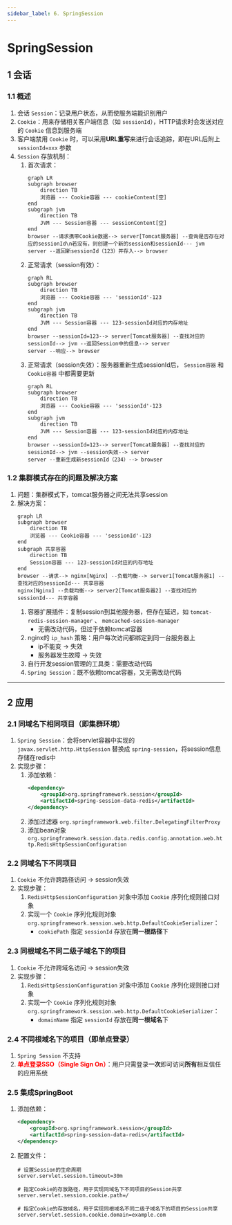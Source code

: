 ```yaml
---
sidebar_label: 6. SpringSession
---
```


# SpringSession

## 1 会话
### 1.1 概述
1. 会话 `Session`：记录用户状态，从而使服务端能识别用户
2. `Cookie`：用来存储相关客户端信息（如 `sessionId`），HTTP请求时会发送对应的 `Cookie` 信息到服务端
3. 客户端禁用 `Cookie` 时，可以采用**URL重写**来进行会话追踪，即在URL后附上 `sessionId=xxx` 参数
4. `Session` 存放机制：
    1. 首次请求：
        ```mermaid
        graph LR
        subgraph browser
            direction TB
            浏览器 --- Cookie容器 --- cookieContent[空]
        end
        subgraph jvm
            direction TB
            JVM --- Session容器 --- sessionContent[空]
        end
        browser --请求携带Cookie数据--> server[Tomcat服务器] --查询是否存在对应的sessionId\n若没有，则创建一个新的session和sessionId--- jvm
        server --返回新sessionId（123）并存入--> browser
        ```
    2. 正常请求（session有效）：
        ```mermaid
        graph RL
        subgraph browser
            direction TB
            浏览器 --- Cookie容器 --- 'sessionId'-123
        end
        subgraph jvm
            direction TB
            JVM --- Session容器 --- 123-sessionId对应的内存地址
        end
        browser --sessionId=123--> server[Tomcat服务器] --查找对应的sessionId--> jvm --返回Session中的信息--> server
        server --响应--> browser
        ```
    3. 正常请求（session失效）：服务器重新生成sessionId后， `Session容器` 和 `Cookie容器` 中都需要更新
        ```mermaid
        graph RL
        subgraph browser
            direction TB
            浏览器 --- Cookie容器 --- 'sessionId'-123
        end
        subgraph jvm
            direction TB
            JVM --- Session容器 --- 123-sessionId对应的内存地址
        end
        browser --sessionId=123--> server[Tomcat服务器] --查找对应的sessionId--> jvm --session失效--> server
        server --重新生成新sessionId（234）--> browser
        ```

### 1.2 集群模式存在的问题及解决方案
1. 问题：集群模式下，tomcat服务器之间无法共享session
2. 解决方案：
    ```mermaid
    graph LR
    subgraph browser
        direction TB
        浏览器 --- Cookie容器 --- 'sessionId'-123
    end
    subgraph 共享容器
        direction TB
        Session容器 --- 123-sessionId对应的内存地址
    end
    browser --请求--> nginx[Nginx] --负载均衡--> server1[Tomcat服务器1] --查找对应的sessionId--- 共享容器
    nginx[Nginx] --负载均衡--> server2[Tomcat服务器2] --查找对应的sessionId--- 共享容器
    ```
    1. 容器扩展插件：复制session到其他服务器，但存在延迟，如 `tomcat-redis-session-manager` 、 `memcached-session-manager`
        - 无需改动代码，但过于依赖tomcat容器
    2. nginx的 `ip_hash` 策略：用户每次访问都绑定到同一台服务器上
        - ip不能变 &rarr; 失效
        - 服务器发生故障 &rarr; 失效
    3. 自行开发session管理的工具类：需要改动代码
    4. `Spring Session`：既不依赖tomcat容器，又无需改动代码

---

## 2 应用
### 2.1 同域名下相同项目（即集群环境）
1. `Spring Session`：会将servlet容器中实现的 `javax.servlet.http.HttpSession` 替换成 `spring-session`，将session信息存储在redis中
2. 实现步骤：
    1. 添加依赖：
        ```xml showLineNumbers
        <dependency>
            <groupId>org.springframework.session</groupId>
            <artifactId>spring-session-data-redis</artifactId>
        </dependency>
        ```
    2. 添加过滤器 `org.springframework.web.filter.DelegatingFilterProxy`
    3. 添加bean对象 `org.springframework.session.data.redis.config.annotation.web.http.RedisHttpSessionConfiguration`

### 2.2 同域名下不同项目
1. `Cookie` 不允许跨路径访问 &rarr; session失效
2. 实现步骤：
    1. `RedisHttpSessionConfiguration` 对象中添加 `Cookie` 序列化规则接口对象
    2. 实现一个 `Cookie` 序列化规则对象 `org.springframework.session.web.http.DefaultCookieSerializer`：
        - `cookiePath` 指定 `sessionId` 存放在**同一根路径**下

### 2.3 同根域名不同二级子域名下的项目
1. `Cookie` 不允许跨域名访问 &rarr; session失效
2. 实现步骤：
    1. `RedisHttpSessionConfiguration` 对象中添加 `Cookie` 序列化规则接口对象
    2. 实现一个 `Cookie` 序列化规则对象 `org.springframework.session.web.http.DefaultCookieSerializer`：
        - `domainName` 指定 `sessionId` 存放在**同一根域名**下

### 2.4 不同根域名下的项目（即单点登录）
1. `Spring Session` 不支持
2. **<font color="red">单点登录SSO（Single Sign On）</font>**：用户只需登录**一次**即可访问**所有**相互信任的应用系统

### 2.5 集成SpringBoot
1. 添加依赖：
    ```xml showLineNumbers
    <dependency>
        <groupId>org.springframework.session</groupId>
        <artifactId>spring-session-data-redis</artifactId>
    </dependency>
    ```
2. 配置文件：
    ```properties showLineNumbers
    # 设置Session的生命周期
    server.servlet.session.timeout=30m

    # 指定Cookie的存放路径，用于实现同域名下不同项目的Session共享
    server.servlet.session.cookie.path=/

    # 指定Cookie的存放域名，用于实现同根域名不同二级子域名下的项目的Session共享
    server.servlet.session.cookie.domain=example.com
    ```
